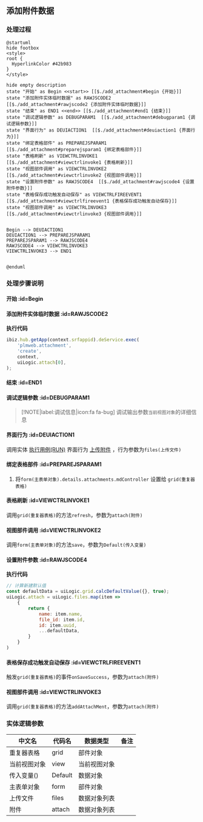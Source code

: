 ## 添加附件数据 <!-- {docsify-ignore-all} -->

   

### 处理过程

```plantuml
@startuml
hide footbox
<style>
root {
  HyperlinkColor #42b983
}
</style>

hide empty description
state "开始" as Begin <<start>> [[$./add_attachment#begin {开始}]]
state "添加附件实体临时数据" as RAWJSCODE2  [[$./add_attachment#rawjscode2 {添加附件实体临时数据}]]
state "结束" as END1 <<end>> [[$./add_attachment#end1 {结束}]]
state "调试逻辑参数" as DEBUGPARAM1  [[$./add_attachment#debugparam1 {调试逻辑参数}]]
state "界面行为" as DEUIACTION1  [[$./add_attachment#deuiaction1 {界面行为}]]
state "绑定表格部件" as PREPAREJSPARAM1  [[$./add_attachment#preparejsparam1 {绑定表格部件}]]
state "表格刷新" as VIEWCTRLINVOKE1  [[$./add_attachment#viewctrlinvoke1 {表格刷新}]]
state "视图部件调用" as VIEWCTRLINVOKE2  [[$./add_attachment#viewctrlinvoke2 {视图部件调用}]]
state "设置附件参数" as RAWJSCODE4  [[$./add_attachment#rawjscode4 {设置附件参数}]]
state "表格保存成功触发自动保存" as VIEWCTRLFIREEVENT1  [[$./add_attachment#viewctrlfireevent1 {表格保存成功触发自动保存}]]
state "视图部件调用" as VIEWCTRLINVOKE3  [[$./add_attachment#viewctrlinvoke3 {视图部件调用}]]


Begin --> DEUIACTION1
DEUIACTION1 --> PREPAREJSPARAM1
PREPAREJSPARAM1 --> RAWJSCODE4
RAWJSCODE4 --> VIEWCTRLINVOKE3
VIEWCTRLINVOKE3 --> END1


@enduml
```


### 处理步骤说明

#### 开始 :id=Begin




#### 添加附件实体临时数据 :id=RAWJSCODE2



<p class="panel-title"><b>执行代码</b></p>

```javascript
ibiz.hub.getApp(context.srfappid).deService.exec(
    'plmweb.attachment',
    'create',
    context,
    uiLogic.attach[0],
);
```

#### 结束 :id=END1




#### 调试逻辑参数 :id=DEBUGPARAM1



> [!NOTE|label:调试信息|icon:fa fa-bug]
> 调试输出参数`当前视图对象`的详细信息

#### 界面行为 :id=DEUIACTION1



调用实体 [执行用例(RUN)](module/TestMgmt/Run.md) 界面行为 [上传附件](module/TestMgmt/Run#界面行为) ，行为参数为`files(上传文件)`

#### 绑定表格部件 :id=PREPAREJSPARAM1



1. 将`form(主表单对象).details.attachments.mdController` 设置给  `grid(重复器表格)`

#### 表格刷新 :id=VIEWCTRLINVOKE1



调用`grid(重复器表格)`的方法`refresh`，参数为`attach(附件)`
#### 视图部件调用 :id=VIEWCTRLINVOKE2



调用`form(主表单对象)`的方法`save`，参数为`Default(传入变量)`
#### 设置附件参数 :id=RAWJSCODE4



<p class="panel-title"><b>执行代码</b></p>

```javascript
// 计算新建默认值
const defaultData = uiLogic.grid.calcDefaultValue({}, true);
uiLogic.attach = uiLogic.files.map(item => 
    {
        return {
            name: item.name,
            file_id: item.id,
            id: item.uuid,
            ...defaultData,
        }
    }
)
```

#### 表格保存成功触发自动保存 :id=VIEWCTRLFIREEVENT1



触发`grid(重复器表格)`的事件`onSaveSuccess`，参数为`attach(附件)`
#### 视图部件调用 :id=VIEWCTRLINVOKE3



调用`grid(重复器表格)`的方法`addAttachMent`，参数为`attach(附件)`


### 实体逻辑参数

|    中文名   |    代码名    |  数据类型      |备注 |
| --------| --------| --------  | --------   |
|重复器表格|grid|部件对象||
|当前视图对象|view|当前视图对象||
|传入变量(<i class="fa fa-check"/></i>)|Default|数据对象||
|主表单对象|form|部件对象||
|上传文件|files|数据对象列表||
|附件|attach|数据对象列表||

